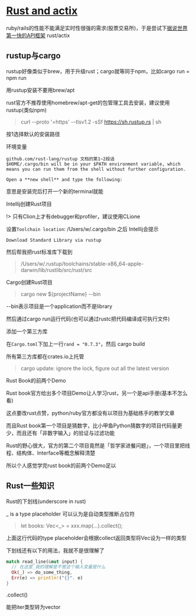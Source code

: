 # [Rust and actix](/2020/04/rust.md)

ruby/rails的性能不能满足实时性很强的需求(股票交易所)，于是尝试下[据说世界第一快的API框架](https://www.techempower.com/benchmarks/)
rust/actix

## rustup与cargo

rustup好像类似于brew，用于升级rust；cargo就等同于npm，比如cargo run = npm run

<i class="fa fa-hashtag"></i>
用rustup安装不要用brew/apt

rust官方不推荐使用homebrew/apt-get的包管理工具去安装，建议使用rustup(类似npm)

> curl --proto '=https' --tlsv1.2 -sSf https://sh.rustup.rs | sh

按1选择默认的安装路径

<i class="fa fa-hashtag"></i>
环境变量

```
github.com/rust-lang/rustup 文档的第1~2段话
$HOME/.cargo/bin will be in your $PATH environment variable, which means you can run them from the shell without further configuration.

Open a **new shell** and type the following:
```

意思是安装完后打开一个新的terminal就能

<i class="fa fa-hashtag"></i>
Intellij创建Rust项目

!> 只有Clion上才有debugger和profiler，建议使用CLione

设置`Toolchain location`: /Users/w/.cargo/bin 之后 Intellij会提示

`Download Standard Library via rustup`

然后帮我把rust标准库下载到

> /Users/w/.rustup/toolchains/stable-x86_64-apple-darwin/lib/rustlib/src/rust/src

<i class="fa fa-hashtag"></i>
Cargo创建Rust项目

> cargo new ${projectName} --bin

--bin表示项目是一个application而不是library

然后通过cargo run运行代码(也可以通过rustc把代码编译成可执行文件)

<i class="fa fa-hashtag"></i>
添加一个第三方库

在`Cargo.toml`下加上一行`rand = "0.7.3"`，然后 cargo build

所有第三方库都在crates.io上托管

> cargo update: ignore the lock, figure out all the latest version

<i class="fa fa-hashtag"></i>
Rust Book的前两个Demo

Rust book官方给出多个项目Demo让人学习rust，另一个是api手册(基本不怎么看)

这点要改rust点赞，python/ruby官方都没有以项目为基础练手的教学文章

而且Rust book第一个项目是猜数字，比小甲鱼Python猜数字的项目代码量更少，而且还有「非数字输入」的验证与过滤功能

Rust的野心很大，官方的第二个项目竟然是「哲学家进餐问题」，一个项目里把线程、结构体、Interface等概念解释清楚

所以个人感觉学完rust book的前两个Demo足以

## Rust一些知识

<i class="fa fa-hashtag"></i>
Rust的下划线(underscore in rust)

_ is a type placeholder 可以认为是自动类型推断占位符

> let books: Vec<_> = xxx.map(...).collect();

上面这行代码的type placeholder会根据collect返回类型将Vec设为一样的类型

下划线还有以下的用法，我就不是很理解了

```rust
match read_line(&mut input) {
  // 在这里_我的理解是不管这个输入变量是什么
  Ok(_) => do_some_thing,
  Err(e) => println!("{}". e)
}
```

<i class="fa fa-hashtag"></i>
.collect()

能把iter类型转为vector